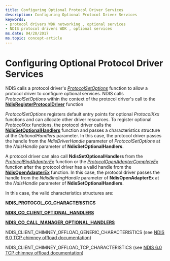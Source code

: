 ```yaml
---
title: Configuring Optional Protocol Driver Services
description: Configuring Optional Protocol Driver Services
keywords:
- protocol drivers WDK networking , optional services
- NDIS protocol drivers WDK , optional services
ms.date: 04/20/2017
ms.topic: concept-article
---
```


# Configuring Optional Protocol Driver Services





NDIS calls a protocol driver's [*ProtocolSetOptions*](/windows-hardware/drivers/ddi/ndis/nc-ndis-set_options) function to allow a protocol driver to configure optional services. NDIS calls *ProtocolSetOptions* within the context of the protocol driver's call to the [**NdisRegisterProtocolDriver**](/windows-hardware/drivers/ddi/ndis/nf-ndis-ndisregisterprotocoldriver) function

*ProtocolSetOptions* registers default entry points for optional *ProtocolXxx* functions and can allocate other driver resources. To register optional *ProtocolXxx* functions, the protocol driver calls the [**NdisSetOptionalHandlers**](/windows-hardware/drivers/ddi/ndis/nf-ndis-ndissetoptionalhandlers) function and passes a characteristics structure at the *OptionalHandlers* parameter. In this case, the protocol driver passes the handle from the *NdisDriverHandle* parameter of *ProtocolSetOptions* at the *NdisHandle* parameter of **NdisSetOptionalHandlers**.

A protocol driver can also call **NdisSetOptionalHandlers** from the [*ProtocolBindAdapterEx*](/windows-hardware/drivers/ddi/ndis/nc-ndis-protocol_bind_adapter_ex) function or the [*ProtocolOpenAdapterCompleteEx*](/windows-hardware/drivers/ddi/ndis/nc-ndis-protocol_open_adapter_complete_ex) function after the protocol driver has a valid handle from the [**NdisOpenAdapterEx**](/windows-hardware/drivers/ddi/ndis/nf-ndis-ndisopenadapterex) function. In this case, the protocol driver passes the handle from the *NdisBindingHandle* parameter of **NdisOpenAdapterEx** at the *NdisHandle* parameter of **NdisSetOptionalHandlers**.

In this case, the valid characteristics structures are:

[**NDIS\_PROTOCOL\_CO\_CHARACTERISTICS**](/windows-hardware/drivers/ddi/ndis/ns-ndis-_ndis_protocol_co_characteristics)

[**NDIS\_CO\_CLIENT\_OPTIONAL\_HANDLERS**](/windows-hardware/drivers/ddi/ndis/ns-ndis-_ndis_co_client_optional_handlers)

[**NDIS\_CO\_CALL\_MANAGER\_OPTIONAL\_HANDLERS**](/windows-hardware/drivers/ddi/ndis/ns-ndis-_ndis_co_call_manager_optional_handlers)

NDIS\_CLIENT\_CHIMNEY\_OFFLOAD\_GENERIC\_CHARACTERISTICS (see [NDIS 6.0 TCP chimney offload documentation](full-tcp-offload.md))

NDIS\_CLIENT\_CHIMNEY\_OFFLOAD\_TCP\_CHARACTERISTICS (see [NDIS 6.0 TCP chimney offload documentation](full-tcp-offload.md))

 

